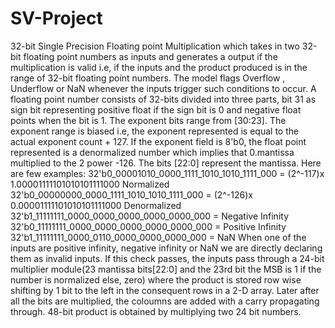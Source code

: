 # SV-Project
32-bit Single Precision Floating point Multiplication which takes in two 32-bit floating point numbers as inputs and generates a output if the multiplication is valid i.e, if the inputs and the product produced is in the range of 32-bit floating point numbers. The model flags Overflow , Underflow or NaN whenever the inputs trigger such conditions to occur. 
A floating point number consists of 32-bits divided into three parts, bit 31 as sign bit representing positive float if the sign bit is 0 and negative float points when the bit is 1. The exponent bits range from [30:23]. The exponent range is biased i.e, the exponent represented is equal to the actual exponent count + 127. If the exponent field is 8'b0, the float point represented is a denormalized number which implies that 0.mantissa multiplied to the 2 power -126. The bits [22:0] represent the mantissa. 
Here are few examples:
32'b0_00001010_0000_1111_1010_1010_1111_000 = (2^-117)x 1.00001111101010101111000 Normalized
32'b0_00000000_0000_1111_1010_1010_1111_000 = (2^-126)x 0.00001111101010101111000 Denormalized 
32'b1_11111111_0000_0000_0000_0000_0000_000 = Negative Infinity
32'b0_11111111_0000_0000_0000_0000_0000_000 = Positive Infinity
32'b1_11111111_0000_0110_0000_0000_0000_000 = NaN
When one of the inputs are positive infinity, negative infinity or NaN we are directly declaring them as invalid inputs. If this check passes, the inputs pass through a 24-bit multiplier module(23 mantissa bits[22:0] and the 23rd bit the MSB is 1 if the number is normalized else, zero) where the product is stored row wise shifting by 1 bit to the left in the consequent rows in a 2-D array. Later after all the bits are multiplied, the coloumns are added with a carry propagating through. 48-bit product is obtained by multiplying two 24 bit numbers.

